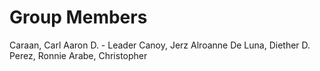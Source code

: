 # Group Members
Caraan, Carl Aaron D. - Leader
Canoy, Jerz Alroanne
De Luna, Diether D. 
Perez, Ronnie 
Arabe, Christopher

